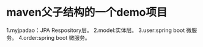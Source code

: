 # maven父子结构的一个demo项目
1.myjpadao：JPA Respository层。
2.model:实体层。
3.user:spring boot 微服务。
4.order:spring boot 微服务。
